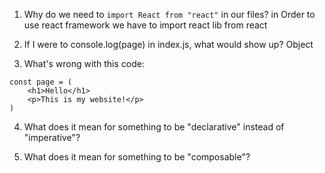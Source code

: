 1. Why do we need to `import React from "react"` in our files?
in Order to use react framework we have to import react lib from react

2. If I were to console.log(page) in index.js, what would show up?
Object

3. What's wrong with this code:
```
const page = (
    <h1>Hello</h1>
    <p>This is my website!</p>
)
```


4. What does it mean for something to be "declarative" instead of "imperative"?


5. What does it mean for something to be "composable"?